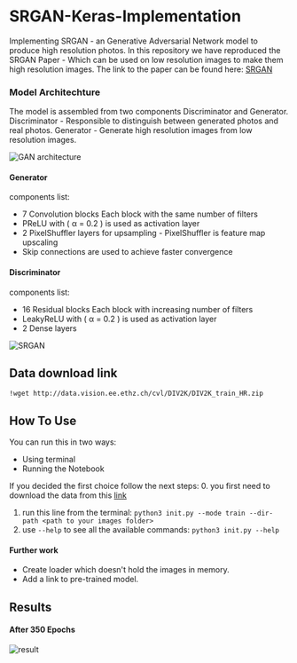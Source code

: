 # SRGAN-Keras-Implementation
Implementing SRGAN - an Generative Adversarial Network model to produce high resolution photos.
In this repository we have reproduced the SRGAN Paper - Which can be used on low resolution images to make them high resolution images. 
The link to the paper can be found here: [SRGAN](https://arxiv.org/pdf/1609.04802.pdf)

### Model Architechture
The model is assembled from two components Discriminator and Generator.
Discriminator - Responsible to distinguish between generated photos and real photos.
Generator - Generate high resolution images from low resolution images.

![GAN architecture](https://lilianweng.github.io/lil-log/assets/images/GAN.png) 


#### Generator
components list:
* 7 Convolution blocks Each block with the same number of filters
* PReLU with ( &alpha; = 0.2 ) is used as activation layer
* 2 PixelShuffler layers for upsampling - PixelShuffler is feature map upscaling
* Skip connections are used to achieve faster convergence 

#### Discriminator
components list:
* 16 Residual blocks Each block with increasing number of filters
* LeakyReLU with ( &alpha; = 0.2 ) is used as activation layer
* 2 Dense layers

![SRGAN](https://github.com/tensorlayer/srgan/raw/master/img/model.jpeg)


## Data download link
`!wget http://data.vision.ee.ethz.ch/cvl/DIV2K/DIV2K_train_HR.zip`

## How To Use
You can run this in two ways:
* Using terminal
* Running the Notebook

If you decided the first choice follow the next steps:
0. you first need to download the data from this [link](http://data.vision.ee.ethz.ch/cvl/DIV2K/DIV2K_train_HR.zip)
1. run this line from the terminal: `python3 init.py --mode train --dir-path <path to your images folder>`
2. use `--help` to see all the available commands: `python3 init.py --help`

#### Further work
* Create loader which doesn't hold the images in memory.
* Add a link to pre-trained model.

## Results
#### After 350 Epochs

![result](https://github.com/AvivSham/SRGAN-Keras-Implementation/blob/master/image.png)
